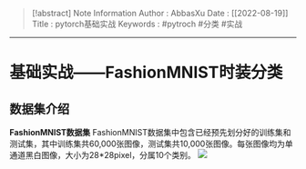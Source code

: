 > [!abstract] Note Information
> Author : AbbasXu
> Date : [[2022-08-19]]
> Title : pytorch基础实战
> Keywords : #pytroch #分类 #实战 
---
# 基础实战——FashionMNIST时装分类
## 数据集介绍
**FashionMNIST数据集**
FashionMNIST数据集中包含已经预先划分好的训练集和测试集，其中训练集共60,000张图像，测试集共10,000张图像。每张图像均为单通道黑白图像，大小为28\*28pixel，分属10个类别。
![](https://obsidian-1305958072.cos.ap-guangzhou.myqcloud.com/obsidian_img/202208191503909.png)
